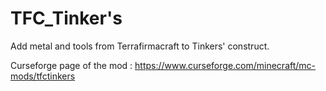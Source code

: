 # TFC_Tinker's
Add metal and tools from Terrafirmacraft to Tinkers' construct.

Curseforge page of the mod : https://www.curseforge.com/minecraft/mc-mods/tfctinkers
